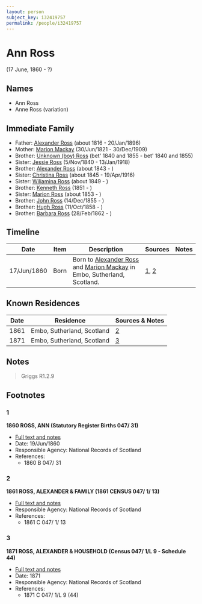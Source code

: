 ```yaml
---
layout: person
subject_key: i32419757
permalink: /people/i32419757
---
```


# Ann Ross
(17 June, 1860 - ?)

## Names

* Ann Ross
* Anne Ross (variation)

## Immediate Family

* Father: [Alexander Ross](./@81387900@-alexander-ross-b1816-d1896-1-20.md) (about 1816 - 20/Jan/1896)
* Mother: [Marion Mackay](./@78930004@-marion-mackay-b1821-6-30-d1909-12-30.md) (30/Jun/1821 - 30/Dec/1909)
* Brother: [Unknown (boy) Ross](./@68717952@-unknown-boy-ross-b1840~1855-d1840~1855.md) (bet' 1840 and 1855 - bet' 1840 and 1855)
* Sister: [Jessie Ross](./@60546968@-jessie-ross-b1840-11-5-d1918-1-13.md) (5/Nov/1840 - 13/Jan/1918)
* Brother: [Alexander Ross](./@17311533@-alexander-ross-b1843-d.md) (about 1843 - )
* Sister: [Christina Ross](./@81183416@-christina-ross-b1845-d1916-4-19.md) (about 1845 - 19/Apr/1916)
* Sister: [Wiliamina Ross](./@5241144@-wiliamina-ross-b1849-d.md) (about 1849 - )
* Brother: [Kenneth Ross](./@41391600@-kenneth-ross-b1851-d.md) (1851 - )
* Sister: [Marion Ross](./@39612984@-marion-ross-b1853-d.md) (about 1853 - )
* Brother: [John Ross](./@36837210@-john-ross-b1855-12-14-d.md) (14/Dec/1855 - )
* Brother: [Hugh Ross](./@75672326@-hugh-ross-b1858-10-11-d.md) (11/Oct/1858 - )
* Brother: [Barbara Ross](./@82167024@-barbara-ross-b1862-2-28-d.md) (28/Feb/1862 - )

## Timeline

Date | Item | Description | Sources | Notes
---|---|---|---|---
17/Jun/1860 | Born | Born to [Alexander Ross](./@81387900@-alexander-ross-b1816-d1896-1-20.md) and [Marion Mackay](./@78930004@-marion-mackay-b1821-6-30-d1909-12-30.md) in Embo, Sutherland, Scotland. | [1](#1), [2](#2) | 

## Known Residences

Date | Residence | Sources & Notes
---|---|---
1861 | Embo, Sutherland, Scotland | [2](#2)
1871 | Embo, Sutherland, Scotland | [3](#3)

## Notes

> Griggs R1.2.9
>


## Footnotes

### 1

**1860 ROSS, ANN (Statutory Register Births 047/ 31)**

* [Full text and notes](../sources/@27696600@-1860-ross,-ann-statutory-register-births-047-31-.md)
* Date: 19/Jun/1860
* Responsible Agency: National Records of Scotland
* References: 
  * 1860 B 047/ 31

### 2

**1861 ROSS, ALEXANDER & FAMILY (1861 CENSUS 047/ 1/ 13)**

* [Full text and notes](../sources/@49308734@-1861-ross,-alexander-&-family-1861-census-047-1-13-.md)
* Responsible Agency: National Records of Scotland
* References: 
  * 1861 C 047/ 1/ 13

### 3

**1871 ROSS, ALEXANDER & HOUSEHOLD (Census 047/ 1/L 9 - Schedule 44)**

* [Full text and notes](../sources/@74407506@-1871-ross,-alexander-&-household-census-047-1-l-9-schedule-44-.md)
* Date: 1871
* Responsible Agency: National Records of Scotland
* References: 
  * 1871 C 047/ 1/L 9 (44)

